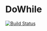 # DoWhile

[![Build Status](https://travis-ci.org/Ismael-VC/DoWhile.jl.svg?branch=master)](https://travis-ci.org/Ismael-VC/DoWhile.jl)
